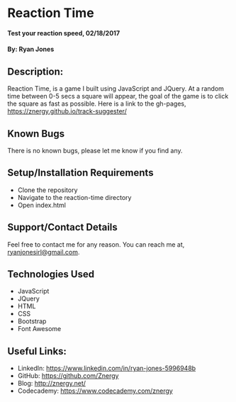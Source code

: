 # Reaction Time

#### Test your reaction speed, 02/18/2017
#### By: Ryan Jones

## Description:
Reaction Time, is a game I built using JavaScript and JQuery. At a random time between 0-5 secs a square will appear, the goal of the game is to click the square as fast as possible. Here is a link to the gh-pages, https://znergy.github.io/track-suggester/

## Known Bugs
There is no known bugs, please let me know if you find any.

## Setup/Installation Requirements
* Clone the repository
* Navigate to the reaction-time directory
* Open index.html

## Support/Contact Details
Feel free to contact me for any reason. You can reach me at, ryanjonesirl@gmail.com.

## Technologies Used
* JavaScript
* JQuery
* HTML
* CSS
* Bootstrap
* Font Awesome

## Useful Links:
* LinkedIn: https://www.linkedin.com/in/ryan-jones-5996948b
* GitHub: https://github.com/Znergy
* Blog: http://znergy.net/
* Codecademy: https://www.codecademy.com/znergy
